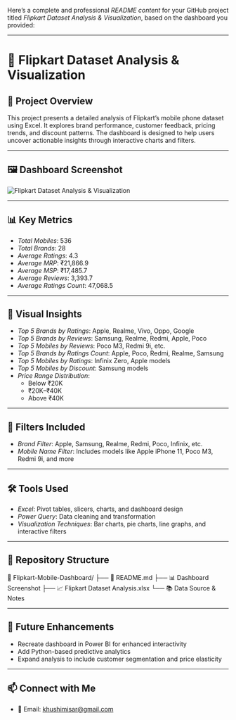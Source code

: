 Here’s a complete and professional *README content* for your GitHub project titled *Flipkart Dataset Analysis & Visualization*, based on the dashboard you provided:

---

# 📱 Flipkart Dataset Analysis & Visualization

## 📝 Project Overview  
This project presents a detailed analysis of Flipkart’s mobile phone dataset using Excel. It explores brand performance, customer feedback, pricing trends, and discount patterns. The dashboard is designed to help users uncover actionable insights through interactive charts and filters.

---

## 🖼 Dashboard Screenshot  
![Flipkart Dataset Analysis & Visualization](sandbox:/naXsoZY8UpaynCkY2d4fe.png)

---

## 📊 Key Metrics

- *Total Mobiles*: 536  
- *Total Brands*: 28  
- *Average Ratings*: 4.3  
- *Average MRP*: ₹21,866.9  
- *Average MSP*: ₹17,485.7  
- *Average Reviews*: 3,393.7  
- *Average Ratings Count*: 47,068.5  

---

## 📌 Visual Insights

- *Top 5 Brands by Ratings*: Apple, Realme, Vivo, Oppo, Google  
- *Top 5 Brands by Reviews*: Samsung, Realme, Redmi, Apple, Poco  
- *Top 5 Mobiles by Reviews*: Poco M3, Redmi 9i, etc.  
- *Top 5 Brands by Ratings Count*: Apple, Poco, Redmi, Realme, Samsung  
- *Top 5 Mobiles by Ratings*: Infinix Zero, Apple models  
- *Top 5 Mobiles by Discount*: Samsung models  
- *Price Range Distribution*:  
  - Below ₹20K  
  - ₹20K–₹40K  
  - Above ₹40K  

---

## 🎯 Filters Included

- *Brand Filter*: Apple, Samsung, Realme, Redmi, Poco, Infinix, etc.  
- *Mobile Name Filter*: Includes models like Apple iPhone 11, Poco M3, Redmi 9i, and more

---

## 🛠 Tools Used

- *Excel*: Pivot tables, slicers, charts, and dashboard design  
- *Power Query*: Data cleaning and transformation  
- *Visualization Techniques*: Bar charts, pie charts, line graphs, and interactive filters

---

## 📁 Repository Structure


📂 Flipkart-Mobile-Dashboard/
├── 📄 README.md
├── 📊 Dashboard Screenshot
├── 📈 Flipkart Dataset Analysis.xlsx
└── 📚 Data Source & Notes


---

## 🚀 Future Enhancements

- Recreate dashboard in Power BI for enhanced interactivity  
- Add Python-based predictive analytics  
- Expand analysis to include customer segmentation and price elasticity

---

## 📫 Connect with Me

- 📧 Email: khushimisar@gmail.com 


